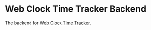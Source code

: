 # Web Clock Time Tracker Backend

The backend for [Web Clock Time Tracker](https://github.com/CompSciLauren/web-clock-time-tracker).
